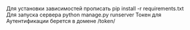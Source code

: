 Для установки зависимостей прописать pip install -r requirements.txt
Для запуска сервера python manage.py runserver
Токен для Аутентификации берется в домене /token/
